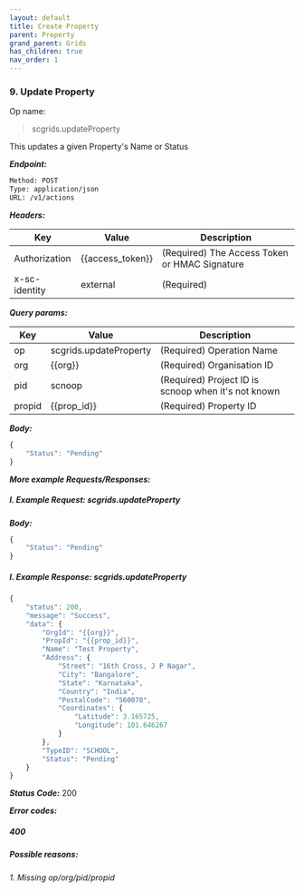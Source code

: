 ```yaml
---
layout: default
title: Create Property
parent: Property
grand_parent: Grids
has_children: true
nav_order: 1
---
```



### 9. Update Property


Op name: 

> scgrids.updateProperty

This updates a given Property's Name or Status


***Endpoint:***

```bash
Method: POST
Type: application/json
URL: /v1/actions
```


***Headers:***

| Key | Value | Description |
| --- | ------|-------------|
| Authorization | {{access_token}} | (Required) The Access Token or HMAC Signature |
| x-sc-identity | external | (Required) |



***Query params:***

| Key | Value | Description |
| --- | ------|-------------|
| op | scgrids.updateProperty | (Required) Operation Name |
| org | {{org}} | (Required) Organisation ID |
| pid | scnoop | (Required) Project ID is scnoop when it's not known |
| propid | {{prop_id}} | (Required) Property ID |



***Body:***

```js        
{
    "Status": "Pending"
}
```



***More example Requests/Responses:***


##### I. Example Request: scgrids.updateProperty

***Body:***

```js        
{
    "Status": "Pending"
}
```

##### I. Example Response: scgrids.updateProperty
```js
{
    "status": 200,
    "message": "Success",
    "data": {
        "OrgId": "{{org}}",
        "PropId": "{{prop_id}}",
        "Name": "Test Property",
        "Address": {
            "Street": "16th Cross, J P Nagar",
            "City": "Bangalore",
            "State": "Karnataka",
            "Country": "India",
            "PostalCode": "560078",
            "Coordinates": {
                "Latitude": 3.165725,
                "Longitude": 101.646267
            }
        },
        "TypeID": "SCHOOL",
        "Status": "Pending"
    }
}
```


***Status Code:*** 200

***Error codes:***

##### 400
##### Possible reasons:

###### 1. Missing op/org/pid/propid

<br>